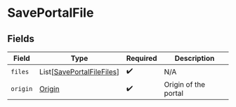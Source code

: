 # SavePortalFile


## Fields

| Field                                                                   | Type                                                                    | Required                                                                | Description                                                             |
| ----------------------------------------------------------------------- | ----------------------------------------------------------------------- | ----------------------------------------------------------------------- | ----------------------------------------------------------------------- |
| `files`                                                                 | List[[SavePortalFileFiles](../../models/shared/saveportalfilefiles.md)] | :heavy_check_mark:                                                      | N/A                                                                     |
| `origin`                                                                | [Origin](../../models/shared/origin.md)                                 | :heavy_check_mark:                                                      | Origin of the portal                                                    |